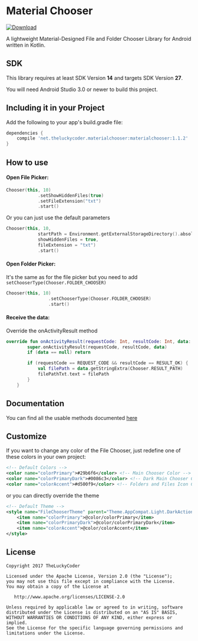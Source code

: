 # Material Chooser
[ ![Download](https://api.bintray.com/packages/theluckycoder/materialchooser/material-chooser/images/download.svg) ](https://bintray.com/theluckycoder/materialchooser/material-chooser/_latestVersion)

A lightweight Material-Designed File and Folder Chooser Library for Android written in Kotlin.

## SDK
This library requires at least SDK Version **14** and 
targets SDK Version **27**.

You will need Android Studio 3.0 or newer to build this project.

## Including it in your Project

Add the following to your app's build.gradle file:
```gradle
dependencies {
    compile 'net.theluckycoder.materialchooser:materialchooser:1.1.2'
}
```

## How to use

#### Open File Picker:
```kotlin
Chooser(this, 10)
            .setShowHiddenFiles(true)
            .setFileExtension("txt")
            .start()
```

Or you can just use the default parameters
```kotlin
Chooser(this, 10,
            startPath = Environment.getExternalStorageDirectory().absolutePath + "/Android/",
            showHiddenFiles = true,
            fileExtension = "txt")
            .start()
```

#### Open Folder Picker:
It's the same as for the file picker but you need to add ```setChooserType(Chooser.FOLDER_CHOOSER)```
```kotlin
Chooser(this, 10)
                .setChooserType(Chooser.FOLDER_CHOOSER)
                .start()
```

#### Receive the data:
Override the onActivityResult method
```kotlin
override fun onActivityResult(requestCode: Int, resultCode: Int, data: Intent?) {
        super.onActivityResult(requestCode, resultCode, data)
        if (data == null) return

        if (requestCode == REQUEST_CODE && resultCode == RESULT_OK) {
            val filePath = data.getStringExtra(Chooser.RESULT_PATH)
            filePathTxt.text = filePath
        }
    }
```

## Documentation

You can find all the usable methods documented [here](https://github.com/TheLuckyCoder/MaterialChooser/blob/kotlin/filechooser/src/main/java/net/theluckycoder/filechooser/Chooser.kt)

## Customize

If you want to change any color of the File Chooser, just redefine one of these colors in your own project:
```xml
<!-- Default Colors -->
<color name="colorPrimary">#29b6f6</color> <!-- Main Chooser Color -->
<color name="colorPrimaryDark">#0086c3</color> <!-- Dark Main Chooser Color -->
<color name="colorAccent">#d500f9</color> <!-- Folders and Files Icon Color -->
```

or you can directly override the theme
```xml
<!-- Default Theme -->
<style name="FileChooserTheme" parent="Theme.AppCompat.Light.DarkActionBar">
    <item name="colorPrimary">@color/colorPrimary</item>
    <item name="colorPrimaryDark">@color/colorPrimaryDark</item>
    <item name="colorAccent">@color/colorAccent</item>
</style>
```

## License

```
Copyright 2017 TheLuckyCoder

Licensed under the Apache License, Version 2.0 (the "License");
you may not use this file except in compliance with the License.
You may obtain a copy of the License at

   http://www.apache.org/licenses/LICENSE-2.0

Unless required by applicable law or agreed to in writing, software
distributed under the License is distributed on an "AS IS" BASIS,
WITHOUT WARRANTIES OR CONDITIONS OF ANY KIND, either express or implied.
See the License for the specific language governing permissions and
limitations under the License.
```
